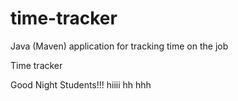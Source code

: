 # time-tracker
Java (Maven) application for tracking time on the job

Time tracker

Good Night Students!!!
hiiii
hh
hhh
